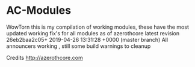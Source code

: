 # AC-Modules
WowTorn 
this is my compilation of working modules, these have the most updated working fix's for all modules as of azerothcore latest revision 26eb2baa2c05+ 2019-04-26 13:31:28 +0000 (master branch)
All announcers working , still some build warnings to cleanup

Credits
http://azerothcore.com
